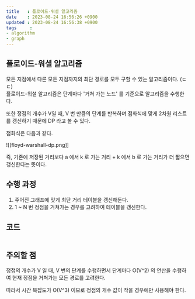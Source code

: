 ```yaml
---
title   : 플로이드-워셜 알고리즘
date    : 2023-08-24 16:56:26 +0900
updated : 2023-08-24 16:56:38 +0900
tags     : 
- algorithm
- graph
---
```


## 플로이드-워셜 알고리즘

모든 지점에서 다른 모든 지점까지의 최단 경로를 모두 구할 수 있는 알고리즘이다. (ㄷㄷ)    
플로이드-워셜 알고리즘은 단계마다 '거쳐 가는 노드' 를 기준으로 알고리즘을 수행한다.     

또한 정점의 개수가 V일 때, V 번 만큼의 단계를 반복하며 점화식에 맞게 2차원 리스트를 갱신하기 때문에 DP 라고 볼 수 있다.     

점화식은 다음과 같다.     

![[floyd-warshall-dp.png]]

즉, 기존에 저장된 거리보다 a 에서 k 로 가는 거리 + k 에서 b 로 가는 거리가 더 짧으면 갱신한다는 뜻이다.     

## 수행 과정

1. 주어진 그래프에 맞게 최단 거리 테이블을 갱신해둔다. 
2. 1 ~ N 번 정점을 거쳐가는 경우를 고려하여 테이블을 갱신한다. 

## 코드

```python

```

## 주의할 점

정점의 개수가 V 일 때, V 번의 단계를 수행하면서 단계마다 O(V^2) 의 연산을 수행하여 현재 정점을 거쳐가는 모든 경로를 고려한다.     

따라서 시간 복잡도가 O(V^3) 이므로 정점의 개수 값이 작을 경우에만 사용해야 한다.     
